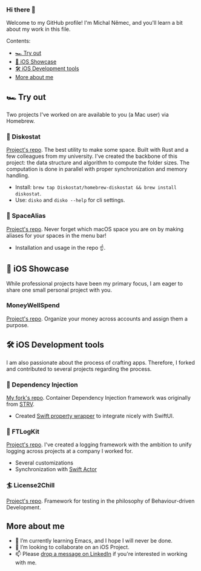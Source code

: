 ### Hi there 👋

Welcome to my GitHub profile! I'm Michal Němec, and you'll learn a bit about my work in this file.

Contents:
- [🏎️ Try out](https://github.com/BajaCali#%EF%B8%8F-try-out)
- [📱 iOS Showcase](https://github.com/BajaCali#-ios-showcase)
- [🛠️ iOS Development tools](https://github.com/BajaCali#%EF%B8%8F-ios-developed-tools)
- [More about me]()

## 🏎️ Try out

Two projects I've worked on are available to you (a Mac user) via Homebrew.

### 🪩 Diskostat

[Project's repo](https://github.com/Diskostat/diskostat/tree/feature/update-readme). The best utility to make some space. Built with Rust and a few colleagues from my university. I've created the backbone of this project: the data structure and algorithm to compute the folder sizes. The computation is done in parallel with proper synchronization and memory handling.

- Install: `brew tap Diskostat/homebrew-diskostat && brew install diskostat`.
- Use: `disko` and `disko --help` for cli settings.

### 🌌 SpaceAlias

[Project's repo](https://gitlab.com/BajaCali/spacealias). Never forget which macOS space you are on by making aliases for your spaces in the menu bar!

- Installation and usage in the repo ☝️.


## 📱 iOS Showcase

While professional projects have been my primary focus, I am eager to share one small personal project with you. 

### MoneyWellSpend

[Project's repo](https://gitlab.com/apodidae/money-well-spend). Organize your money across accounts and assign them a purpose.


## 🛠️ iOS Development tools

I am also passionate about the process of crafting apps. Therefore, I forked and contributed to several projects regarding the process.


### 💉 Dependency Injection

[My fork's repo](https://gitlab.com/apodidae/ios-dependency-injection). Container Dependency Injection framework was originally from [STRV](https://github.com/strvcom/ios-dependency-injection).

- Created [Swift property wrapper](https://docs.swift.org/swift-book/documentation/the-swift-programming-language/properties/#Property-Wrappers) to integrate nicely with SwiftUI.

### 📒 FTLogKit

[Project's repo](https://github.com/BajaCali/FTLogKit). I've created a logging framework with the ambition to unify logging across projects at a company I worked for.

- Several customizations
- Synchronization with [Swift Actor](https://developer.apple.com/documentation/swift/actor)

### 🏄 License2Chill

[Project's repo](https://gitlab.com/apodidae/license2chill). Framework for testing in the philosophy of Behaviour-driven Development.

## More about me

- 🌱 I’m currently learning Emacs, and I hope I will never be done.
- 👯 I’m looking to collaborate on an iOS Project.
- 📫 Please [drop a message on LinkedIn](https://www.linkedin.com/in/michal-nemec-b6b800122/) if you're interested in working with me.


<!--
**BajaCali/BajaCali** is a ✨ _special_ ✨ repository because its `README.md` (this file) appears on your GitHub profile.

Here are some ideas to get you started:

- 🔭 I’m currently working on ...
- 🌱 I’m currently learning ...
- 👯 I’m looking to collaborate on ...
- 🤔 I’m looking for help with ...
- 💬 Ask me about ...
- 📫 How to reach me: ...
- 😄 Pronouns: ...
- ⚡ Fun fact: ...
-->
